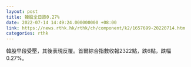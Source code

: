 ```yaml
---
layout: post
title: 韓股全日跌0.27%
date: 2022-07-14 14:49:24.000000000 +08:00
link: https://news.rthk.hk/rthk/ch/component/k2/1657699-20220714.htm
categories: rthk
---
```


韓股早段受壓，其後表現反覆。首爾綜合指數收報2322點，跌6點，跌幅0.27%。
